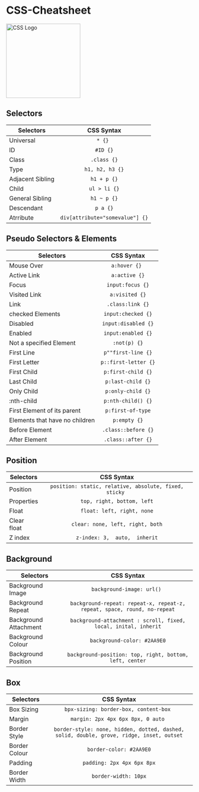 # CSS-Cheatsheet

<img src="https://upload.wikimedia.org/wikipedia/commons/thumb/3/3d/CSS.3.svg/1200px-CSS.3.svg.png" alt="CSS Logo" width="200px">

## Selectors

| Selectors        | CSS Syntax                            |
| ---------------- |:-------------------------------------:|
| Universal        | ```* {} ```                           |
| ID               | ``` #ID {} ```                        |
| Class            | ``` .class {} ```                     |
| Type             | ``` h1, h2, h3 {} ```                 |
| Adjacent Sibling | ``` h1 + p {} ```                     |
| Child            | ``` ul > li {} ```                    |
| General Sibling  | ``` h1 ~ p {} ```                     |
| Descendant       | ``` p a {} ```                        |
| Atrribute        | ``` div[attribute="somevalue"] {} ``` |

## Pseudo Selectors & Elements

| Selectors                      | CSS Syntax                            |
| ------------------------------ |:-------------------------------------:|
| Mouse Over                     | ```a:hover {} ```                     |
| Active Link                    | ``` a:active {} ```                   |
| Focus                          | ``` input:focus {} ```                |
| Visited Link                   | ``` a:visited {} ```                  |
| Link                           | ``` .class:link {} ```                |
| checked Elements               | ``` input:checked {} ```              |
| Disabled                       | ``` input:disabled {} ```             |
| Enabled                        | ``` input:enabled {} ```              |
| Not a specified Element        | ``` :not(p) {} ```                    |
| First Line                     |  ``` p""first-line {} ```             |
| First Letter                   | ``` p::first-letter {} ```            |
| First Child                    | ``` p:first-child {} ```              |
| Last Child                     | ``` p:last-child {} ```               |
| Only Child                     | ``` p:only-child {} ```               |
| :nth-child                     | ``` p:nth-child() {} ```              |
| First Element of its parent    | ``` p:first-of-type ```               |
| Elements that have no children | ``` p:empty {} ```                    |
| Before Element                 | ``` .class::before {} ```             |
| After Element                  | ``` .class::after {} ```              |

## Position

| Selectors            | CSS Syntax                                                     |
| ---------------------|:--------------------------------------------------------------:|
| Position             | ```position: static, relative, absolute, fixed, sticky ```     |
| Properties           | ``` top, right, bottom, left ```                               |
| Float                | ``` float: left, right, none ```                               |
| Clear float          | ``` clear: none, left, right, both ```                         |
| Z index              | ``` z-index: 3,  auto,  inherit ```                            |


## Background

| Selectors             | CSS Syntax                                                                     |
| ----------------------|:------------------------------------------------------------------------------:|
| Background Image      | ```background-image: url() ```                                                 |
| Background Repeat     | ``` background-repeat: repeat-x, repeat-z, repeat, space, round, no-repeat ``` |
| Background Attachment | ``` background-attachment : scroll, fixed, local, inital, inherit ```          |
| Background Colour     | ``` background-color: #2AA9E0 ```                                              |
| Background Position   | ``` background-position: top, right, bottom, left, center ```                  |

## Box

| Selectors             | CSS Syntax                                                                     |
| ----------------------|:------------------------------------------------------------------------------:|
| Box Sizing     | ```bpx-sizing: border-box, content-box ```                                                 |
| Margin |  ```margin: 2px 4px 6px 8px, 0 auto ```|
| Border Style | ``` border-style: none, hidden, dotted, dashed, solid, double, grove, ridge, inset, outset ``` |
| Border Colour | ``` border-color: #2AA9E0 ``` |
| Padding | ``` padding: 2px 4px 6px 8px ``` |
| Border Width | ``` border-width: 10px ```|
